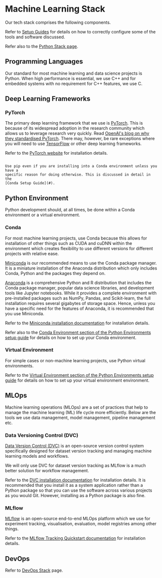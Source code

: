 # Machine Learning Stack

Our tech stack comprises the following components.

Refer to [Setup Guides](#) for details on how to correctly configure some of the
tools and software discussed.

Refer also to the [Python Stack page](#).

## Programming Languages

Our standard for most machine learning and data science projects is Python. When
high performance is essential, we use C++ and for embedded systems with no
requirement for C++ features, we use C.

## Deep Learning Frameworks

### PyTorch

The primary deep learning framework that we use is
[PyTorch](https://pytorch.org/). This is because of its widespread adoption in
the research community which allows us to leverage research very quickly. Read
[OpenAI's blog on why they standardised PyTorch](https://openai.com/index/openai-pytorch/).
There may, however, be rare exceptions where you will need to use
[TensorFlow](https://www.tensorflow.org/) or other deep learning frameworks.

Refer to the [PyTorch website](https://pytorch.org/) for installation details.

```{note}

Use pip even if you are installing into a Conda environment unless you have a
specific reason for doing otherwise. This is discussed in detail in the
[Conda Setup Guide](#).
```

<!-- Link to specific setup guides for each. -->

## Python Environment

Python development should, at all times, be done within a Conda environment or a
virtual environment.

### Conda

For most machine learning projects, use Conda because this allows for
installation of other things such as CUDA and cuDNN within the environment which
creates flexibility to use different versions for different projects with
relative ease.

[Miniconda](https://docs.anaconda.com/miniconda/) is our recommended means to
use the Conda package manager. It is a miniature installation of the Anaconda
distribution which only includes Conda, Python and the packages they depend on.

[Anaconda](https://www.anaconda.com/) is a comprehensive Python and R
distribution that includes the Conda package manager, popular data science
libraries, and development tools like Jupyter notebooks. While it provides a
complete environment with pre-installed packages such as NumPy, Pandas, and
Scikit-learn, the full installation requires several gigabytes of storage space.
Hence, unless you have a specific need for the features of Anaconda, it is
recommended that you use Miniconda.

Refer to the
[Miniconda installation documentation](https://docs.anaconda.com/miniconda/miniconda-install/)
for installation details.

Refer also to the
[Conda Environment section of the Python Environments setup guide](#) for
details on how to set up your Conda environment.

### Virtual Environment

For simple cases or non-machine learning projects, use Python virtual
environments.

Refer to the
[Virtual Environment section of the Python Environments setup guide](#) for
details on how to set up your virtual environment environment.

## MLOps

Machine learning operations (MLOps) are a set of practices that help to manage
the machine learning (ML) life cycle more efficiently. Below are the tools we
use data management, model management, pipeline management etc.

### Data Versioning Control (DVC)

[Data Version Control (DVC)](https://dvc.org/) is an open-source version control
system specifically designed for dataset version tracking and managing machine
learning models and workflows.

We will only use DVC for dataset version tracking as MLflow is a much better
solution for workflow management.

Refer to the [DVC installation documentation](https://dvc.org/doc/install) for
installation details. It is recommended that you install it as a system
application rather than a Python package so that you can use the software across
various projects as you would Git. However, installing as a Python package is
also fine.

### MLflow

[MLflow](https://mlflow.org/) is an open-source end-to-end MLOps platform which
we use for experiment tracking, visualisation, evaluation, model registries
among other things.

Refer to the
[MLflow Tracking Quickstart documentation](https://mlflow.org/docs/latest/getting-started/intro-quickstart/index.html)
for installation details.

## DevOps

Refer to [DevOps Stack](#) page.

<!-- Link to DevOps stack -->
